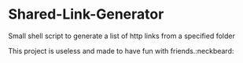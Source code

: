 ﻿# Shared-Link-Generator
Small shell script to generate a list of http links from a specified folder

This project is useless and made to have fun with friends.:neckbeard: